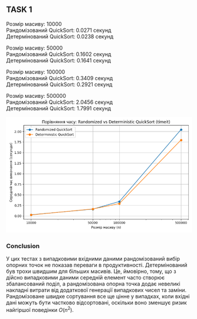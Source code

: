 ## TASK 1

Розмір масиву: 10000  
   Рандомізований QuickSort: 0.0271 секунд  
   Детермінований QuickSort: 0.0238 секунд  

Розмір масиву: 50000  
   Рандомізований QuickSort: 0.1602 секунд  
   Детермінований QuickSort: 0.1641 секунд  

Розмір масиву: 100000  
   Рандомізований QuickSort: 0.3409 секунд  
   Детермінований QuickSort: 0.2921 секунд  

Розмір масиву: 500000  
   Рандомізований QuickSort: 2.0456 секунд  
   Детермінований QuickSort: 1.7991 секунд  

![Randomized and deterministic quick sort](./quirck-sort-comparison.png "Randomized and deterministic quick sort")

### Conclusion  
У цих тестах з випадковими вхідними даними рандомізований вибір опорних точок не показав переваги в продуктивності. Детермінований був трохи швидшим для більших масивів. Це, ймовірно, тому, що з дійсно випадковими даними середній елемент часто створює збалансований поділ, а рандомізована опорна точка додає невеликі накладні витрати від додаткової генерації випадкових чисел та заміни. Рандомізоване швидке сортування все ще цінне у випадках, коли вхідні дані можуть бути частково відсортовані, оскільки воно зменшує ризик найгіршої поведінки $O(n^2)$.
